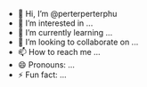 - 👋 Hi, I’m @perterperterphu
- 👀 I’m interested in ...
- 🌱 I’m currently learning ...
- 💞️ I’m looking to collaborate on ...
- 📫 How to reach me ...
- 😄 Pronouns: ...
- ⚡ Fun fact: ...

<!---
perterperterphu/perterperterphu is a ✨ special ✨ repository because its `README.md` (this file) appears on your GitHub profile.
You can click the Preview link to take a look at your changes.
--->
